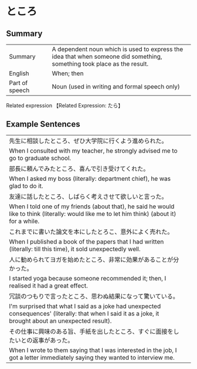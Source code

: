 # ところ

## Summary

<table><tr>   <td>Summary<td>   <td>A dependent noun which is used to express the idea that when someone did something, something took place as the result.</td><tr><tr>   <td>English<td>   <td>When; then</td><tr><tr>   <td>Part of speech<td>   <td>Noun (used in writing and formal speech only)</td><tr></table><tr>   <td>Related expression<td>   <td>【Related Expression: たら】</td><tr></table></table>

## Example Sentences

<table><tr><td>先生に相談したところ、ぜひ大学院に行くよう進められた。<td><tr><tr><td>When I consulted with my teacher, he strongly advised me to go to graduate school.<td><tr><tr><td>部長に頼んでみたところ、喜んで引き受けてくれた。<td><tr><tr><td>When I asked my boss (literally: department chief), he was glad to do it.<td><tr><tr><td>友達に話したところ、しばらく考えさせて欲しいと言った。<td><tr><tr><td>When I told one of my friends (about that), he said he would like to think (literally: would like me to let him think) (about it) for a while.<td><tr><tr><td>これまでに書いた論文を本にしたとろこ、意外によく売れた。<td><tr><tr><td>When I published a book of the papers that I had written (literally: till this time), it sold unexpectedly well.<td><tr><tr><td>人に勧められてヨガを始めたところ、非常に効果があることが分かった。<td><tr><tr><td>I started yoga because someone recommended it; then, I realised it had a great effect.<td><tr><tr><td>冗談のつもりで言ったところ、思わぬ結果になって驚いている。<td><tr><tr><td>I'm surprised that what I said as a joke had unexpected consequences' (literally: that when I said it as a joke, it brought about an unexpected result).<td><tr><tr><td>その仕事に興味のある旨、手紙を出したところ、すぐに面接をしたいとの返事があった。<td><tr><tr><td>When I wrote to them saying that I was interested in the job, I got a letter immediately saying they wanted to interview me.<td><tr></table>

